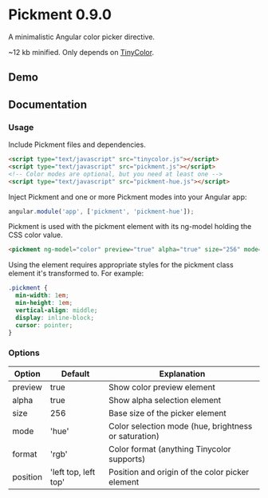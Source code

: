 # Pickment 0.9.0

A minimalistic Angular color picker directive. 

~12 kb minified. Only depends on [TinyColor](https://github.com/bgrins/TinyColor).

## Demo

## Documentation

### Usage

Include Pickment files and dependencies.

```html
<script type="text/javascript" src="tinycolor.js"></script>
<script type="text/javascript" src="pickment.js"></script>
<!-- Color modes are optional, but you need at least one -->
<script type="text/javascript" src="pickment-hue.js"></script>
```

Inject Pickment and one or more Pickment modes into your Angular app:

```javascript
angular.module('app', ['pickment', 'pickment-hue']);
```

Pickment is used with the pickment element with its ng-model holding the CSS color value.

```html
<pickment ng-model="color" preview="true" alpha="true" size="256" mode="hue" format="rgb" position="left top, left top"></pickment>
```

Using the element requires appropriate styles for the pickment class element it's transformed to. For example:

```css
.pickment {
  min-width: 1em;
  min-height: 1em;
  vertical-align: middle;
  display: inline-block;
  cursor: pointer;
}
```

### Options

| Option        | Default              | Explanation  |
| ------------- |----------------------| --- |
| preview       | true                 | Show color preview element |
| alpha         | true                 | Show alpha selection element |
| size          | 256                  | Base size of the picker element |
| mode          | 'hue'                | Color selection mode (hue, brightness or saturation) |
| format        | 'rgb'                | Color format (anything Tinycolor supports) |
| position      | 'left top, left top' | Position and origin of the color picker element |